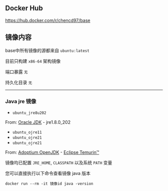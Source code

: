## Docker Hub
https://hub.docker.com/r/chencd97/base

## 镜像内容

base中所有镜像的源都来自 `ubuntu:latest`

目前只构建 `x86-64` 架构镜像

端口暴露 `无`

持久化目录 `无`

------

### Java jre 镜像

- `ubuntu_jre8u202`

From: [Oracle JDK](https://www.oracle.com/java/technologies/javase/javase8-archive-downloads.html) - jre1.8.0_202

- `ubuntu_ojre11`
- `ubuntu_ojre21`
- `ubuntu_ojre21`

From: [Adoptium OpenJDK](https://adoptium.net/) - [Eclipse Temurin™](https://adoptium.net/temurin/releases/)

镜像均已配置 `JRE_HOME`, `CLASSPATH` 以及系统 `PATH` 变量

您可以直接执行以下命令查看镜像 java 版本

```shell
docker run --rm -it 镜像id java -version
```
